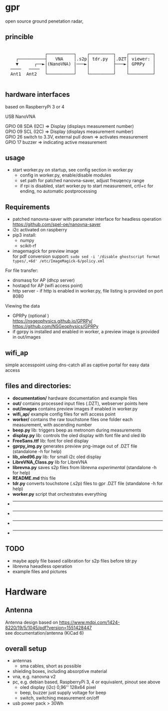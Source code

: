 # gpr
open source ground penetation radar, 

## princible
<pre>
<!-- language: lang-none -->  
               ┌──────────┐    ┌─────────┐    ┌─────────┐  
    ┌──────────┤   VNA    │.s2p│ tdr.py  │.DZT│ viewer: │   
    ▼      ┌──►│(NanoVNA) |───►│         ├───►│ GPRPy   │   
  ────   ────  │          │    │         │    │         │   
  Ant1  Ant2   └──────────┘    └─────────┘    └─────────┘   
 
</pre>
## hardware interfaces
based on RaspberryPi 3 or 4

USB 		NanoVNA

GPIO 08 	SDA (I2C)  => Display (displays measurement number)  
GPIO 09 	SCL (I2C)  => Display (displays measurement number)  
GPIO 26		switch to 3.3V, external pull down => activates measurement   
GPIO 17		buzzer  => indicating active measurement  

## usage
- start worker.py on startup, see config section in worker.py
  - config in worker.py, enable/disable modules
  - set path for patched nanovna-saver, adjust freuqency range
  - if rpi is disabled, start worker.py to start measurement, crtl+c for ending, no automatic postprocessing

## Requirements
- patched nanovna-saver with parameter interface for headless operation 
	https://github.com/spel-oe/nanovna-saver  
- i2c activated on raspberry  
- pip3 install: 
  - numpy 
  - scikit-rf  
- imagemagick for preview image  
     for pdf conversion support: `sudo sed -i '/disable ghostscript format types/,+6d' /etc/ImageMagick-6/policy.xml`

For file transfer:  
- dnsmasq for AP  (dhcp server)
- hostapd for AP  (wifi access point)
- http server - if http is enabled in worker.py, file listing is provided on port 8080

Viewing the data  
- GPRPy (optional )  
	https://nsgeophysics.github.io/GPRPy/  
	https://github.com/NSGeophysics/GPRPy  
- if gprpy is installed and enabled in worker, a preview image is provided in out/images

	       	
## wifi_ap
simple accesspoint using dns-catch all as captive portal for easy data access



## files and directories:
- **documentation/** hardware documentation and example files
- **out/** contains processed input files (.DZT), webserver points here
- **out/images** contains preview images if enabled in worker.py
- **wifi_ap/** example config files for wifi access point 
- **worker/** contains the raw touchstone files one folder each measurement, with ascending number
- **beep.py** lib: triggers beep as metronom during measurements
- **display.py** lib: controls the oled display with font file and oled lib
- **FreeSans.ttf** lib: font for oled display
- **gprpy_img.py** generates preview png-image out of .DZT file (standalone -h for help)
- **lib_oled96.py** lib: for small i2c oled display
- **LibreVNA_Class.py** lib for LibreVNA
- **librevna.py** saves s2p files from librevna _experimental_ (standalone -h for help)
- **README.md** this file
- **tdr.py** converts touchstone (.s2p) files to gpr .DZT file (standalone -h for help)
- **worker.py** script that orchestrates everything
- ****
- ****
- ****
- ****


## TODO
- maybe apply file based calibration for s2p files before tdr.py
- librevna haeadless operation
- example files and pictures



# Hardware 
## Antenna 
Antenna design based on https://www.mdpi.com/1424-8220/19/5/1045/pdf?version=1551428447  
see documentation/antenna (KiCad 6)  

## overall setup

- antennas
  - sma cables, short as possible
- shielding boxes, including absorptive material
- vna, e.g. nanovna v2
- pc, e.g. debian based, RaspberryPi 3, 4 or equivalent, pinout see above
  - oled display (i2c) 0,96'' 128x64 pixel
  - beep, buzzer just supply voltage for beep
  - switch, switching measurement on/off  
- usb power pack > 30Wh


